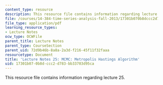 ```yaml
---
content_type: resource
description: This resource file contains information regarding lecture 25.
file: /courses/14-384-time-series-analysis-fall-2013/17301b070b8dccc2d783bb33703d95ca_MIT14_384F13_lec25.pdf
file_type: application/pdf
learning_resource_types:
- Lecture Notes
ocw_type: OCWFile
parent_title: Lecture Notes
parent_type: CourseSection
parent_uid: 72d9b46b-8a8a-2a3d-f216-45f11f32faaa
resourcetype: Document
title: 'Lecture Notes 25: MCMC: Metropolis Hastings Algorithm'
uid: 17301b07-0b8d-ccc2-d783-bb33703d95ca
---
```

This resource file contains information regarding lecture 25.

